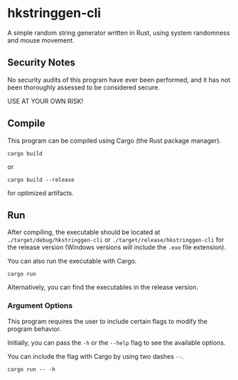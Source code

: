 # hkstringgen-cli
A simple random string generator written in Rust, using system randomness and mouse movement.

## Security Notes
No security audits of this program have ever been performed, and it has not been thoroughly assessed to be considered secure.

USE AT YOUR OWN RISK!

## Compile
This program can be compiled using Cargo (the Rust package manager).
```
cargo build
```
or
```
cargo build --release
```
for optimized artifacts.
## Run
After compiling, the executable should be located at `./target/debug/hkstringgen-cli` or `./target/release/hkstringgen-cli` for the release version (Windows versions will include the `.exe` file extension).

You can also run the executable with Cargo.
```
cargo run
```
Alternatively, you can find the executables in the release version.

### Argument Options
This program requires the user to include certain flags to modify the program behavior.

Initially, you can pass the `-h` or the `--help` flag to see the available options.

You can include the flag with Cargo by using two dashes `--`.
```
cargo run -- -h
```
